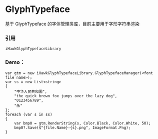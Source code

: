 # GlyphTypeface
基于 GlyphTypeface 的字体管理类库，目前主要用于字形字符串渲染

### 引用

`iHawkGlyphTypefaceLibrary`

### Demo：

    var gtm = new iHawkGlyphTypefaceLibrary.GlyphTypefaceManager(<font file name>);
	var ss = new List<string>
    {
    	"中华人民共和国",
		"the quick brown fox jumps over the lazy dog",
		"0123456789",
		"永"
	};
	foreach (var s in ss)
	{
		var bmp0 = gtm.RenderString(s, Color.Black, Color.White, 50);
		bmp0?.Save($"{file.Name}-{s}.png", ImageFormat.Png);
	}
	
